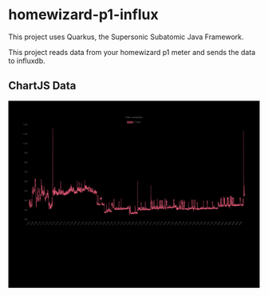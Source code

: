 # homewizard-p1-influx

This project uses Quarkus, the Supersonic Subatomic Java Framework.

This project reads data from your homewizard p1 meter and sends the data to influxdb.


## ChartJS Data

![ChartJS preview](docs/img/ChartJS.png)